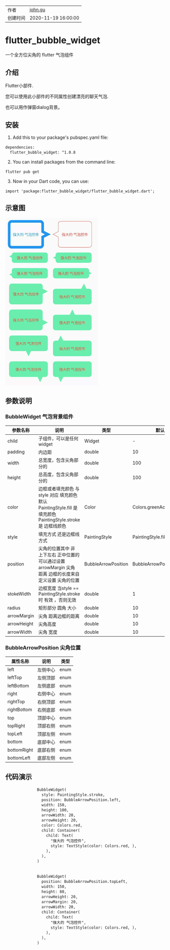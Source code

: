 |      |      |
| ---- | ---- |
|  作者    |  [john.gu](mailto:970113287@qq.com) |
|  创建时间    | 2020-11-19 16:00:00      |
# flutter_bubble_widget

一个全方位尖角的 flutter 气泡组件

## 介绍

Flutter小部件.

您可以使用此小部件的不同属性创建漂亮的聊天气泡.

也可以用作弹窗dialog背景。

## 安装

1. Add this to your package's pubspec.yaml file:
```
dependencies:
  flutter_bubble_widget: ^1.0.8
```
2. You can install packages from the command line:
```
flutter pub get
```
3. Now in your Dart code, you can use:
```
import 'package:flutter_bubble_widget/flutter_bubble_widget.dart';
```


## 示意图
![image](https://github.com/guqh/flutter_bubble_widget/blob/master/images/demo.jpg)


## 	参数说明

### BubbleWidget 气泡背景组件

| 参数名称      | 说明                                                         | 类型               | 默认值 |
| ------------- | ------------------------------------------------------------ | ------------------ | ------ |
| child       | 子组件，可以是任何widget                                                       | Widget       | -      |
| padding       | 内边距                                                   | double       | 10    |
| width | 总宽度，包含尖角部分的 | double             | 100     |
| height   | 总高度，包含尖角部分的                        | double            |100    |
| color    | 边框或者填充颜色 与style 对应 填充颜色 默认 PaintingStyle.fill 是填充颜色  PaintingStyle.stroke 是 边框线颜色  | Color    |Colors.greenAccent|
| style   | 填充方式 还是边框线方式                                        | PaintingStyle | PaintingStyle.fill      |
| position | 尖角的位置其中 非 上下左右 正中位置的 可以通过设置 arrowMargin  尖角 距离 边框的长度来自定义设置 尖角的位置|  BubbleArrowPosition | BubbleArrowPosition.topLeft|
| stokeWidth | 边框宽度 当style == PaintingStyle.stroke 时 有效 ，否则无效 | double | 1 |
| radius | 矩形部分 圆角 大小 | double | 10  |
| arrowMargin | 尖角 距离边框的距离 | double | 10 |
| arrowHeight | 尖角高度 | double | 10 |
| arrowWidth | 尖角 宽度 | double | 10 |

### BubbleArrowPosition 尖角位置

| 属性名称      | 说明     | 类型   |
| ------------ | -------  | ------ |
| left         | 左侧中心  | enum   |
| leftTop      | 左侧顶部  | enum   |
| leftBottom   | 左侧底部  | enum   |
| right        | 右侧中心  | enum   |      
| rightTop     | 右侧顶部  | enum   |    
| rightBottom  | 右侧底部  | enum   |    
| top          | 顶部中心  | enum   |    
| topRight     | 顶部右侧  | enum   |    
| topLeft      | 顶部左侧  | enum   |    
| bottom       | 底部中心  | enum   |    
| bottomRight  | 底部右侧  | enum   |    
| bottomLeft   | 底部左侧  | enum   |    

## 	代码演示

```
              BubbleWidget(
                style: PaintingStyle.stroke,
                position: BubbleArrowPosition.left,
                width: 150,
                height: 100,
                arrowWidth: 20,
                arrowHeight: 20,
                color: Colors.red,
                child: Container(
                  child: Text(
                    "强大的 气泡控件",
                    style: TextStyle(color: Colors.red, ),
                  ),
                ),
              )
              

              BubbleWidget(
                position: BubbleArrowPosition.topLeft,
                width: 150,
                height: 80,
                arrowHeight: 20,
                arrowMargin: 20,
                arrowWidth: 20,
                child: Container(
                  child: Text(
                    "强大的 气泡控件",
                    style: TextStyle(color: Colors.red, ),
                  ),
                ),
              )
              
```












